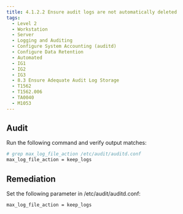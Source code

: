 ```yaml
---
title: 4.1.2.2 Ensure audit logs are not automatically deleted
tags:
  - Level 2
  - Workstation
  - Server
  - Logging and Auditing
  - Configure System Accounting (auditd)
  - Configure Data Retention
  - Automated
  - IG1
  - IG2
  - IG3
  - 8.3 Ensure Adequate Audit Log Storage
  - T1562
  - T1562.006
  - TA0040
  - M1053
---
```


## Audit
Run the following command and verify output matches:
```bash
# grep max_log_file_action /etc/audit/auditd.conf
max_log_file_action = keep_logs
```

## Remediation
Set the following parameter in /etc/audit/auditd.conf:
```bash
max_log_file_action = keep_logs
```
